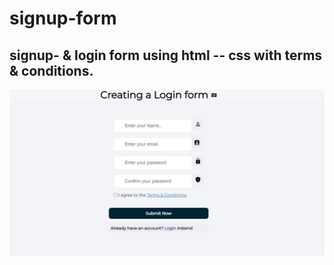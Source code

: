 # signup-form
## signup- &amp; login form using html -- css with terms &amp; conditions. 
<img src="https://raw.githubusercontent.com/raihan-jishan/Github-cover-photo/main/images/login.png" alt="github photo" /> 
